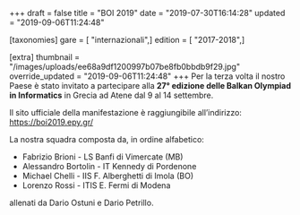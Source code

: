 +++
draft = false
title = "BOI 2019"
date = "2019-07-30T16:14:28"
updated = "2019-09-06T11:24:48"

[taxonomies]
gare = [ "internazionali",]
edition = [ "2017-2018",]

[extra]
thumbnail = "/images/uploads/ee68a9df1200997b07be8fb0bbdb9f29.jpg"
override_updated = "2019-09-06T11:24:48"
+++
Per la terza volta il nostro Paese è stato invitato a partecipare alla **27° edizione delle Balkan Olympiad in Informatics** in Grecia ad Atene dal 9 al 14 settembre.

Il sito ufficiale della manifestazione è raggiungibile all’indirizzo: <https://boi2019.epy.gr/>

La nostra squadra composta da, in ordine alfabetico:

* Fabrizio Brioni - LS Banfi di Vimercate (MB)
* Alessandro Bortolin - IT Kennedy di Pordenone
* Michael Chelli - IIS F. Alberghetti di Imola (BO)
* Lorenzo Rossi - ITIS E. Fermi di Modena

allenati da Dario Ostuni e Dario Petrillo.

<div style="text-align: center;">

</div>
